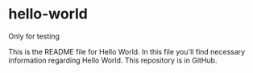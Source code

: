 # hello-world
Only for testing

This is the README file for Hello World.
In this file you'll find necessary information regarding Hello World.
This repository is in GitHub.